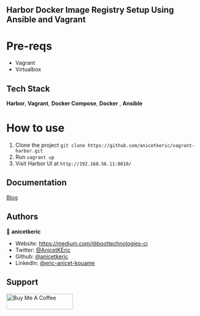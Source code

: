 Harbor Docker Image Registry Setup Using Ansible and Vagrant
----------------------------


# Pre-reqs

* Vagrant
* Virtualbox
  
## Tech Stack

**Harbor**, **Vagrant**, **Docker Compose**, **Docker** , **Ansible**

# How to use

1. Clone the project `git clone https://github.com/anicetkeric/vagrant-harbor.git`
2. Run `vagrant up`
3. Visit Harbor UI at `http://192.168.56.11:8010/`

## Documentation

[Blog](https://boottechnologies-ci.medium.com/)


## Authors

👤 **anicetkeric**

* Website: https://medium.com/@boottechnologies-ci
* Twitter: [@AnicetKEric](https://twitter.com/AnicetKEric)
* Github: [@anicetkeric](https://github.com/anicetkeric)
* LinkedIn: [@eric-anicet-kouame](https://linkedin.com/in/eric-anicet-kouame-49029577)

## Support
<a href="https://www.buymeacoffee.com/boottechnou" target="_blank"><img src="https://cdn.buymeacoffee.com/buttons/default-orange.png" alt="Buy Me A Coffee" height="41" width="174"></a>